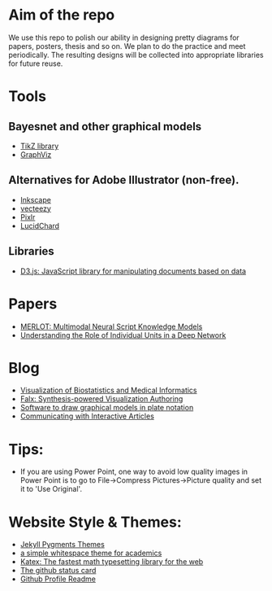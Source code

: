 # Aim of the repo
We use this repo to polish our ability in designing pretty diagrams for papers, posters, thesis and so on. We plan to do the practice and meet periodically. The resulting designs will be collected into appropriate libraries for future reuse.

# Tools
## Bayesnet and other graphical models
   * [TikZ library](https://github.com/jluttine/tikz-bayesnet) 
   * [GraphViz](https://graphviz.org/)

## Alternatives for Adobe Illustrator (non-free).
* [Inkscape](https://inkscape.org/)
* [vecteezy](https://www.vecteezy.com/editor)
* [Pixlr](https://pixlr.com/)
* [LucidChard](https://www.lucidchart.com)

## Libraries
* [D3.js: JavaScript library for manipulating documents based on data](https://d3js.org/)

# Papers
* [MERLOT: Multimodal Neural Script Knowledge Models](https://arxiv.org/pdf/2106.02636.pdf)
* [Understanding the Role of Individual Units in a Deep Network](https://dissect.csail.mit.edu/)

# Blog
* [Visualization of Biostatistics and Medical Informatics](https://kbroman.org/morefigs.html)
* [Falx: Synthesis-powered Visualization Authoring](https://falx.cs.washington.edu/)
* [Software to draw graphical models in plate notation](https://stackoverflow.com/questions/3461931/software-to-draw-graphical-models-in-plate-notation/16334517#16334517)
* [Communicating with Interactive Articles](https://distill.pub/2020/communicating-with-interactive-articles/)

# Tips:
* If you are using Power Point, one way to avoid low quality images in Power Point is to go to File->Compress Pictures->Picture quality and set it to 'Use Original'.

# Website Style & Themes:
* [Jekyll Pygments Themes](https://github.com/jwarby/jekyll-pygments-themes)
* [a simple whitespace theme for academics](https://alshedivat.github.io/al-folio/)
* [Katex: The fastest math typesetting library for the web](https://katex.org/)
* [The github status card](https://github.com/vn7n24fzkq/github-profile-summary-cards)
* [Github Profile Readme](https://github.com/abhisheknaiidu/awesome-github-profile-readme)
